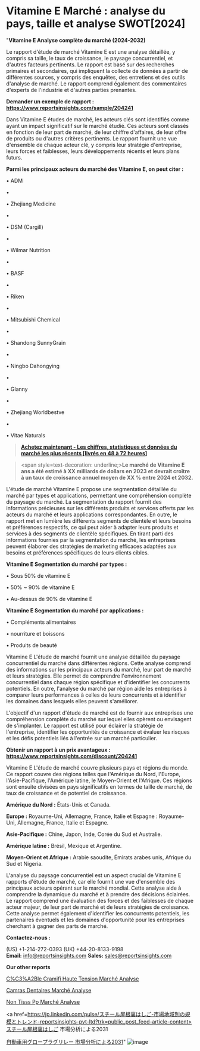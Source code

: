 # Vitamine E Marché : analyse du pays, taille et analyse SWOT[2024]

"<strong>Vitamine E Analyse complète du marché (2024-2032)</strong>

Le rapport d'étude de marché Vitamine E est une analyse détaillée, y compris sa taille, le taux de croissance, le paysage concurrentiel, et d'autres facteurs pertinents. Le rapport est basé sur des recherches primaires et secondaires, qui impliquent la collecte de données à partir de différentes sources, y compris des enquêtes, des entretiens et des outils d'analyse de marché. Le rapport comprend également des commentaires d'experts de l'industrie et d'autres parties prenantes.

<strong>Demander un exemple de rapport : </strong><strong><a href=https://www.reportsinsights.com/sample/204241>https://www.reportsinsights.com/sample/204241</a></strong>

Dans Vitamine E études de marché, les acteurs clés sont identifiés comme ayant un impact significatif sur le marché étudié. Ces acteurs sont classés en fonction de leur part de marché, de leur chiffre d'affaires, de leur offre de produits ou d'autres critères pertinents. Le rapport fournit une vue d'ensemble de chaque acteur clé, y compris leur stratégie d'entreprise, leurs forces et faiblesses, leurs développements récents et leurs plans futurs.

<strong>Parmi les principaux acteurs du marché des Vitamine E, on peut citer :</strong>

• ADM

• 

• Zhejiang Medicine

• 

• DSM (Cargill)

• 

• Wilmar Nutrition

• 

• BASF

• 

• Riken

• 

• Mitsubishi Chemical

• 

• Shandong SunnyGrain

• 

• Ningbo Dahongying

• 

• Glanny

• 

• Zhejiang Worldbestve

• 

• Vitae Naturals

<blockquote><a href=https://reportsinsights.com/buynow/204241><span style=text-decoration: underline;><strong>Achetez maintenant - Les chiffres, statistiques et données du marché les plus récents [livrés en 48 à 72 heures]</strong></span></a></blockquote>
<blockquote>
<div class=group w-full text-gray-800 dark:text-gray-100 border-b border-black/10 dark:border-gray-900/50 bg-gray-50 dark:bg-[#444654]>
<div class=flex p-4 gap-4 text-base md:gap-6 md:max-w-2xl lg:max-w-xl xl:max-w-3xl md:py-6 lg:px-0 m-auto>
<div class=relative flex flex-col w-[calc(100%-50px)] gap-1 md:gap-3 lg:w-[calc(100%-115px)]>
<div class=flex flex-grow flex-col gap-3>
<div class=min-h-[20px] flex flex-col items-start gap-4 whitespace-pre-wrap break-words>
<div class=result-streaming markdown prose w-full break-words dark:prose-invert light>

<span style=text-decoration: underline;><strong>Le marché de Vitamine E ans a été estimé à XX milliards de dollars en 2023 et devrait croître à un taux de croissance annuel moyen de XX % entre 2024 et 2032.</strong></span>

</div>
</div>
</div>
</div>
</div>
</div></blockquote>
L'étude de marché Vitamine E propose une segmentation détaillée du marché par types et applications, permettant une compréhension complète du paysage du marché. La segmentation du rapport fournit des informations précieuses sur les différents produits et services offerts par les acteurs du marché et leurs applications correspondantes. En outre, le rapport met en lumière les différents segments de clientèle et leurs besoins et préférences respectifs, ce qui peut aider à adapter leurs produits et services à des segments de clientèle spécifiques. En tirant parti des informations fournies par la segmentation du marché, les entreprises peuvent élaborer des stratégies de marketing efficaces adaptées aux besoins et préférences spécifiques de leurs clients cibles.

<strong>Vitamine E Segmentation du marché par types :</strong>

• Sous 50% de vitamine E

• 50% ~ 90% de vitamine E

• Au-dessus de 90% de vitamine E

<strong>Vitamine E Segmentation du marché par applications :</strong>

• Compléments alimentaires

• nourriture et boissons

• Produits de beauté

Vitamine E L'étude de marché fournit une analyse détaillée du paysage concurrentiel du marché dans différentes régions. Cette analyse comprend des informations sur les principaux acteurs du marché, leur part de marché et leurs stratégies. Elle permet de comprendre l'environnement concurrentiel dans chaque région spécifique et d'identifier les concurrents potentiels. En outre, l'analyse du marché par région aide les entreprises à comparer leurs performances à celles de leurs concurrents et à identifier les domaines dans lesquels elles peuvent s'améliorer.

L'objectif d'un rapport d'étude de marché est de fournir aux entreprises une compréhension complète du marché sur lequel elles opèrent ou envisagent de s'implanter. Le rapport est utilisé pour éclairer la stratégie de l'entreprise, identifier les opportunités de croissance et évaluer les risques et les défis potentiels liés à l'entrée sur un marché particulier.

<strong>Obtenir un rapport à un prix avantageux : <a href=https://www.reportsinsights.com/discount/204241>https://www.reportsinsights.com/discount/204241</a></strong>

Vitamine E L'étude de marché couvre plusieurs pays et régions du monde. Ce rapport couvre des régions telles que l'Amérique du Nord, l'Europe, l'Asie-Pacifique, l'Amérique latine, le Moyen-Orient et l'Afrique. Ces régions sont ensuite divisées en pays significatifs en termes de taille de marché, de taux de croissance et de potentiel de croissance.

<strong>Amérique du Nord :</strong> États-Unis et Canada.

<strong>Europe :</strong> Royaume-Uni, Allemagne, France, Italie et Espagne : Royaume-Uni, Allemagne, France, Italie et Espagne.

<strong>Asie-Pacifique :</strong> Chine, Japon, Inde, Corée du Sud et Australie.

<strong>Amérique latine :</strong> Brésil, Mexique et Argentine.

<strong>Moyen-Orient et Afrique :</strong> Arabie saoudite, Émirats arabes unis, Afrique du Sud et Nigeria.

L'analyse du paysage concurrentiel est un aspect crucial de Vitamine E rapports d'étude de marché, car elle fournit une vue d'ensemble des principaux acteurs opérant sur le marché mondial. Cette analyse aide à comprendre la dynamique du marché et à prendre des décisions éclairées. Le rapport comprend une évaluation des forces et des faiblesses de chaque acteur majeur, de leur part de marché et de leurs stratégies de croissance. Cette analyse permet également d'identifier les concurrents potentiels, les partenaires éventuels et les domaines d'opportunité pour les entreprises cherchant à gagner des parts de marché.

<strong>Contactez-nous :</strong>

(US) +1-214-272-0393
(UK) +44-20-8133-9198
<strong>Email:</strong> <a>info@reportsinsights.com</a>
<strong>Sales:</strong> <a>sales@reportsinsights.com</a>

<strong>Our other reports</strong>

<a href=https://www.linkedin.com/pulse/c%C3%A2ble-c%C3%A9ramifi%C3%A9-haute-tension-march%C3%A9-rapport-pnjmc/>C%C3%A2Ble Cramifi Haute Tension Marché Analyse</a>

<a href=https://www.linkedin.com/pulse/cam%C3%A9ras-dentaires-march%C3%A9-paysage-du-jusquen-jluuf/>Camras Dentaires Marché Analyse</a>

<a href=https://www.linkedin.com/pulse/non-tiss%C3%A9s-pp-march%C3%A9-perspectives-de-k8izf/>Non Tisss Pp Marché Analyse</a>

<a href=https://jp.linkedin.com/pulse/スチール屋根裏はしご-市場地域別の規模とトレンド-reportsinsights-pvt-ltd?trk=public_post_feed-article-content>スチール屋根裏はしご 市場分析による2031</a>

<a href=https://www.linkedin.com/pulse/自動車用グロープラグリレー-市場2023調査報告-community-market-research/>自動車用グロープラグリレー 市場分析による2031</a>"
![image](https://github.com/daminid12/RIresearchers/assets/158430485/35e83b07-3a11-4d2c-aa4c-74710603a078)
